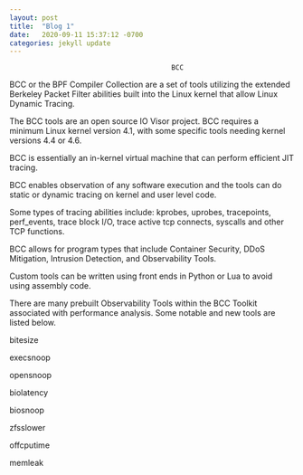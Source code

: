 ```yaml
---
layout: post
title:  "Blog 1"
date:   2020-09-11 15:37:12 -0700
categories: jekyll update
---
```


                                            BCC



BCC or the BPF Compiler Collection are a set of tools utilizing the extended Berkeley Packet Filter abilities built into the Linux kernel that allow Linux Dynamic Tracing.

The BCC tools are an open source IO Visor project. BCC requires a minimum Linux kernel version 4.1, with some specific tools needing kernel versions 4.4 or 4.6.

BCC is essentially an in-kernel virtual machine that can perform efficient JIT tracing.

BCC enables observation of any software execution and the tools can do static or dynamic tracing on kernel and user level code.

Some types of tracing abilities include: kprobes, uprobes, tracepoints, perf_events, trace block I/O, trace active tcp connects, syscalls and other TCP functions.

BCC allows for program types that include Container Security, DDoS Mitigation, Intrusion Detection, and Observability Tools.

Custom tools can be written using front ends in Python or Lua to avoid using assembly code.

There are many prebuilt Observability Tools within the BCC Toolkit associated with performance analysis. Some notable and new tools are listed below.



bitesize

execsnoop

opensnoop

biolatency

biosnoop

zfsslower

offcputime

memleak 


